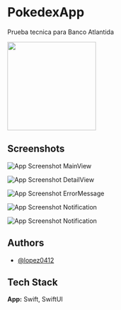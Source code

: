 
# PokedexApp

Prueba tecnica para Banco Atlantida


<img src="PokedexApp/Assets.xcassets/AppIcon.appiconset/pokeball_PNG24-1024x1024.png" width="200" height="200"/>

## Screenshots

![App Screenshot](<img src="PokedexApp/Assets.xcassets/SreenShots/Main.imageset/Main.png" width="200" height="200"/>) MainView

![App Screenshot](PokedexApp/Assets.xcassets/SreenShots/Card.imageset/Card.png) DetailView

![App Screenshot](PokedexApp/Assets.xcassets/SreenShots/ErrorMessage.imageset/ErrorMessage.png) ErrorMessage

![App Screenshot](PokedexApp/Assets.xcassets/SreenShots/Notification1.imageset/Notification1.png) Notification

![App Screenshot](PokedexApp/Assets.xcassets/SreenShots/Notification2.imageset/Notification2.png) Notification

## Authors

- [@lopez0412](https://www.github.com/lopez0412)


## Tech Stack

**App:** Swift, SwiftUI


